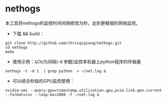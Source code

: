 # nethogs
本工具将nethogs的监控时间间隔修改为秒，达到更精细的网络监控。

- 下载 && build：

```
git clone http://github.com/chrisqiqiang/nethogs.git
cd nethogs
make
```

- 使用示例：以1s为间隔(-d 参数)监控本机器上python程序的传输量

```
nethogs -t -d 1  | grep python  > ~/net.log &
```

- 可以结合秒级的GPU监控使用：

```
nvidia-smi --query-gpu=timestamp,utilization.gpu,pcie.link.gen.current --format=csv --loop-ms=1000 -f ~/net.log &
```



